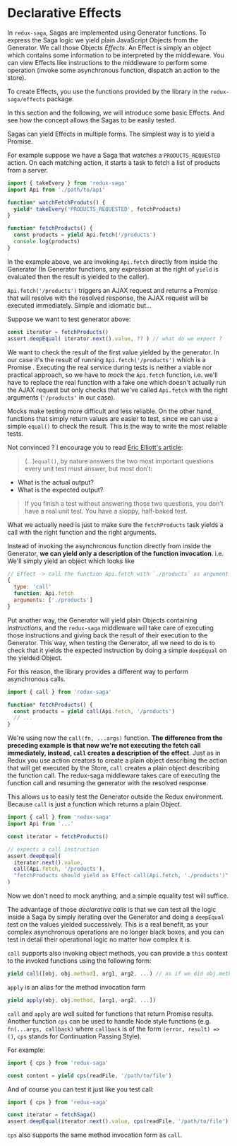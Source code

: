 # Declarative Effects

In `redux-saga`, Sagas are implemented using Generator functions. To express the Saga logic
we yield plain JavaScript Objects from the Generator. We call those Objects *Effects*. An
Effect is simply an object which contains some information to be interpreted by the middleware.
You can view Effects like instructions to the middleware to perform some operation (invoke
some asynchronous function, dispatch an action to the store).

To create Effects, you use the functions provided by the library in the `redux-saga/effects` package.

In this section and the following, we will introduce some basic Effects. And see how the concept
allows the Sagas to be easily tested.


Sagas can yield Effects in multiple forms. The simplest way is to yield a Promise.

For example suppose we have a Saga that watches a `PRODUCTS_REQUESTED` action. On each matching
action, it starts a task to fetch a list of products from a server.

```javascript
import { takeEvery } from 'redux-saga'
import Api from './path/to/api'

function* watchFetchProduts() {
  yield* takeEvery('PRODUCTS_REQUESTED', fetchProducts)
}

function* fetchProducts() {
  const products = yield Api.fetch('/products')
  console.log(products)
}
```

In the example above, we are invoking `Api.fetch` directly from inside the Generator (In
Generator functions, any expression at the right of `yield` is evaluated then the result is
yielded to the caller).

`Api.fetch('/products')` triggers an AJAX request and returns a Promise that will resolve
with the resolved response, the AJAX request will be executed immediately. Simple and idiomatic but...

Suppose we want to test generator above:

```javascript
const iterator = fetchProducts()
assert.deepEqual( iterator.next().value, ?? ) // what do we expect ?
```

We want to check the result of the first value yielded by the generator. In our case it's the result of running
`Api.fetch('/products')` which is a Promise . Executing the real service during tests is neither a viable nor
practical approach, so we have to *mock* the `Api.fetch` function, i.e. we'll have to replace the real
function with a fake one which doesn't actually run the AJAX request but only checks that we've called `Api.fetch`
with the right arguments (`'/products'` in our case).

Mocks make testing more difficult and less reliable. On the other hand, functions that simply return values are
easier to test, since we can use a simple `equal()` to check the result. This is the way to write the most reliable tests.

Not convinced ? I encourage you to read [Eric Elliott's article](https://medium.com/javascript-scene/what-every-unit-test-needs-f6cd34d9836d#.4ttnnzpgc):

>(...)`equal()`, by nature answers the two most important questions every unit test must answer,
but most don’t:
- What is the actual output?
- What is the expected output?
>
>If you finish a test without answering those two questions, you don’t have a real unit test.
You have a sloppy, half-baked test.

What we actually need is just to make sure the `fetchProducts` task yields a call with the right function
and the right arguments.

Instead of invoking the asynchronous function directly from inside the Generator,
**we can yield only a description of the function invocation**. i.e. We'll simply yield
 an object which looks like

```javascript
// Effect -> call the function Api.fetch with `./products` as argument
{
  type: 'call'
  function: Api.fetch       
  arguments: ['./products']
}
```

Put another way, the Generator will yield plain Objects containing *instructions*, and the `redux-saga`
middleware will take care of executing those instructions and giving back the result of their
execution to the Generator. This way, when testing the Generator, all we need to do is to check
that it yields the expected instruction by doing a simple `deepEqual` on the yielded Object.

For this reason, the library provides a different way to perform asynchronous calls.

```javascript
import { call } from 'redux-saga'

function* fetchProducts() {
  const products = yield call(Api.fetch, '/products')
  // ...
}
```

We're using now the `call(fn, ...args)` function. **The difference from the preceding example is that now we're not
executing the fetch call immediately, instead, `call` creates a description of the effect**. Just as in
Redux you use action creators to create a plain object describing the action that will get executed by the Store,
`call` creates a plain object describing the function call. The redux-saga middleware takes care of executing
the function call and resuming the generator with the resolved response.

This allows us to easily test the Generator outside the Redux environment. Because `call` is just a
function which returns a plain Object.

```javascript
import { call } from 'redux-saga'
import Api from '...'

const iterator = fetchProducts()

// expects a call instruction
assert.deepEqual(
  iterator.next().value,
  call(Api.fetch, '/products'),
  "fetchProducts should yield an Effect call(Api.fetch, './products')"
)
```

Now we don't need to mock anything, and a simple equality test will suffice.

The advantage of those *declarative calls* is that we can test all the logic inside a Saga
by simply iterating over the Generator and doing a `deepEqual` test on the values
yielded successively. This is a real benefit, as your complex asynchronous operations are no longer
black boxes, and you can test in detail their operational logic no matter how complex it is.

`call` supports also invoking object methods, you can provide a `this` context to the invoked
functions using the following form:

```javascript
yield call([obj, obj.method], arg1, arg2, ...) // as if we did obj.method(arg1, arg2 ...)
```

`apply` is an alias for the method invocation form

```javascript
yield apply(obj, obj.method, [arg1, arg2, ...])
```

`call` and `apply` are well suited for functions that return Promise results. Another function
`cps` can be used to handle Node style functions (e.g. `fn(...args, callback)` where `callback`
is of the form `(error, result) => ()`, `cps` stands for Continuation Passing Style).

For example:

```javascript
import { cps } from 'redux-saga'

const content = yield cps(readFile, '/path/to/file')
```

And of course you can test it just like you test call:

```javascript
import { cps } from 'redux-saga'

const iterator = fetchSaga()
assert.deepEqual(iterator.next().value, cps(readFile, '/path/to/file') )
```

`cps` also supports the same method invocation form as `call`.
